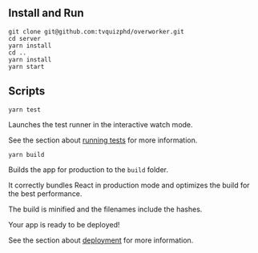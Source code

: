## Install and Run 

```
git clone git@github.com:tvquizphd/overworker.git
cd server
yarn install
cd ..
yarn install
yarn start
```

## Scripts

```
yarn test
```

Launches the test runner in the interactive watch mode.


See the section about [running tests](https://facebook.github.io/create-react-app/docs/running-tests) for more information.

```
yarn build
```

Builds the app for production to the `build` folder.


It correctly bundles React in production mode and optimizes the build for the best performance.


The build is minified and the filenames include the hashes.


Your app is ready to be deployed!


See the section about [deployment](https://facebook.github.io/create-react-app/docs/deployment) for more information.
